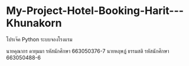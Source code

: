 # My-Project-Hotel-Booking-Harit---Khunakorn
โปรเจ๊ค Python ระบบจองโรงแรม

นายคุณากร ดาทุมมา รหัสนักศึกษา 663050376-7 
นายหฤษฎ์ ธรรมสติ  รหัสนักศึกษา 663050488-6
